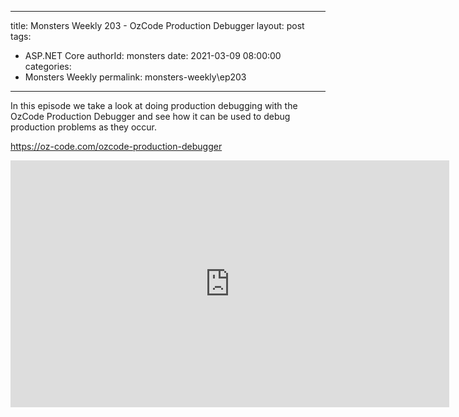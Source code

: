 
---
title: Monsters Weekly 203 -  OzCode Production Debugger
layout: post
tags: 
  - ASP.NET Core
authorId: monsters
date: 2021-03-09 08:00:00
categories:
  - Monsters Weekly
permalink: monsters-weekly\ep203
---

In this episode we take a look at doing production debugging with the OzCode Production Debugger and see how it can be used to debug production problems as they occur.

https://oz-code.com/ozcode-production-debugger


<iframe width="702" height="395" src="https://www.youtube.com/embed/FtNl2oVu8jc" frameborder="0" allow="accelerometer; autoplay; encrypted-media; gyroscope; picture-in-picture" allowfullscreen></iframe>
